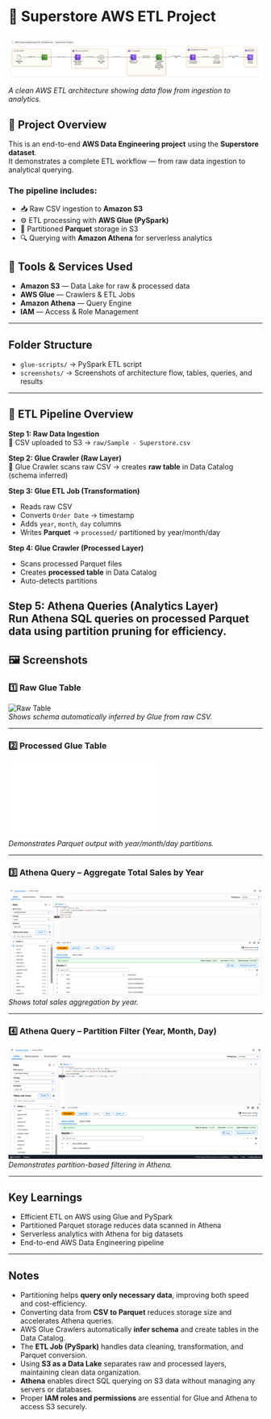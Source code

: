 # 🛒 Superstore AWS ETL Project

![Architecture Diagram](screenshots/1_architecture.png)
*A clean AWS ETL architecture showing data flow from ingestion to analytics.*

## 🚀 Project Overview

This is an end-to-end **AWS Data Engineering project** using the **Superstore dataset**.  
It demonstrates a complete ETL workflow — from raw data ingestion to analytical querying.

### The pipeline includes:
- 📥 Raw CSV ingestion to **Amazon S3**
- ⚙️ ETL processing with **AWS Glue (PySpark)**
- 🧩 Partitioned **Parquet** storage in S3
- 🔍 Querying with **Amazon Athena** for serverless analytics

## 🧰 Tools & Services Used
- **Amazon S3** — Data Lake for raw & processed data  
- **AWS Glue** — Crawlers & ETL Jobs  
- **Amazon Athena** — Query Engine  
- **IAM** — Access & Role Management    

---

## Folder Structure

- `glue-scripts/` → PySpark ETL script  
- `screenshots/` → Screenshots of architecture flow, tables, queries, and results  

---

## 🔄 ETL Pipeline Overview

**Step 1: Raw Data Ingestion**  
📄 CSV uploaded to S3 → `raw/Sample - Superstore.csv`

**Step 2: Glue Crawler (Raw Layer)**  
🧠 Glue Crawler scans raw CSV → creates **raw table** in Data Catalog (schema inferred)

**Step 3: Glue ETL Job (Transformation)**  
- Reads raw CSV  
- Converts `Order Date` → timestamp  
- Adds `year`, `month`, `day` columns  
- Writes **Parquet** → `processed/` partitioned by year/month/day  

**Step 4: Glue Crawler (Processed Layer)**  
- Scans processed Parquet files  
- Creates **processed table** in Data Catalog  
- Auto-detects partitions  

**Step 5: Athena Queries (Analytics Layer)**  
Run Athena SQL queries on processed Parquet data using **partition pruning** for efficiency.
---

## 🖼️ Screenshots

### 1️⃣ Raw Glue Table  
![Raw Table](screenshots/3_glue_raw_table.png)  
*Shows schema automatically inferred by Glue from raw CSV.*

---

### 2️⃣ Processed Glue Table  
![Processed Table](screenshots/4_glue_processed_table.pdf)  
*Demonstrates Parquet output with year/month/day partitions.*

---

### 3️⃣ Athena Query – Aggregate Total Sales by Year  
![Total Sales by Year](screenshots/5_total_sales_per_year.png)  
*Shows total sales aggregation by year.*

---

### 4️⃣ Athena Query – Partition Filter (Year, Month, Day)  
![Partition Filter Query](screenshots/6_athena-query_filtering_by_year,month,day.png)  
*Demonstrates partition-based filtering in Athena.*

---

## Key Learnings
- Efficient ETL on AWS using Glue and PySpark  
- Partitioned Parquet storage reduces data scanned in Athena  
- Serverless analytics with Athena for big datasets  
- End-to-end AWS Data Engineering pipeline  

---

## Notes

- Partitioning helps **query only necessary data**, improving both speed and cost-efficiency.  
- Converting data from **CSV to Parquet** reduces storage size and accelerates Athena queries.  
- AWS Glue Crawlers automatically **infer schema** and create tables in the Data Catalog.  
- The **ETL Job (PySpark)** handles data cleaning, transformation, and Parquet conversion.  
- Using **S3 as a Data Lake** separates raw and processed layers, maintaining clean data organization.  
- **Athena** enables direct SQL querying on S3 data without managing any servers or databases.  
- Proper **IAM roles and permissions** are essential for Glue and Athena to access S3 securely.